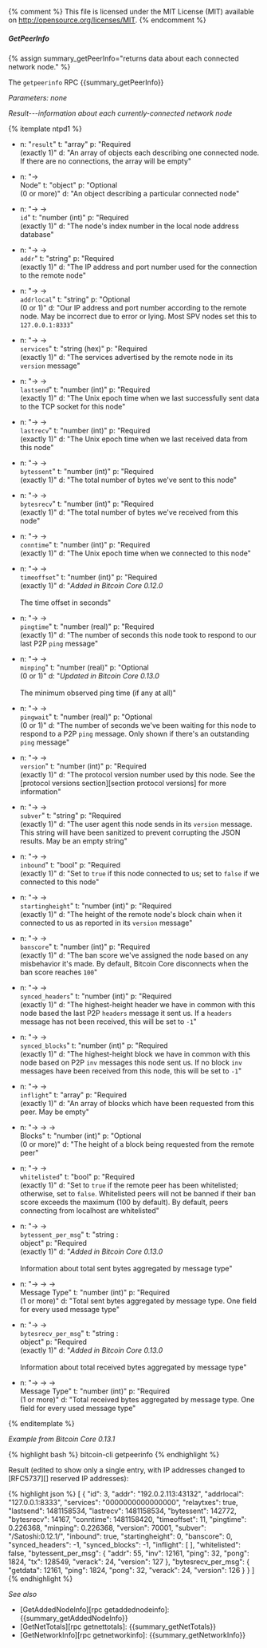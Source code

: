 {% comment %}
This file is licensed under the MIT License (MIT) available on
http://opensource.org/licenses/MIT.
{% endcomment %}

##### GetPeerInfo

{% assign summary_getPeerInfo="returns data about each connected network node." %}

The `getpeerinfo` RPC {{summary_getPeerInfo}}

*Parameters: none*

*Result---information about each currently-connected network node*

{% itemplate ntpd1 %}
- n: "`result`"
  t: "array"
  p: "Required<br>(exactly 1)"
  d: "An array of objects each describing one connected node.  If there are no connections, the array will be empty"

- n: "→<br>Node"
  t: "object"
  p: "Optional<br>(0 or more)"
  d: "An object describing a particular connected node"

- n: "→ →<br>`id`"
  t: "number (int)"
  p: "Required<br>(exactly 1)"
  d: "The node's index number in the local node address database"

- n: "→ →<br>`addr`"
  t: "string"
  p: "Required<br>(exactly 1)"
  d: "The IP address and port number used for the connection to the remote node"

- n: "→ →<br>`addrlocal`"
  t: "string"
  p: "Optional<br>(0 or 1)"
  d: "Our IP address and port number according to the remote node.  May be incorrect due to error or lying.  Most SPV nodes set this to `127.0.0.1:8333`"

- n: "→ →<br>`services`"
  t: "string (hex)"
  p: "Required<br>(exactly 1)"
  d: "The services advertised by the remote node in its `version` message"

- n: "→ →<br>`lastsend`"
  t: "number (int)"
  p: "Required<br>(exactly 1)"
  d: "The Unix epoch time when we last successfully sent data to the TCP socket for this node"

- n: "→ →<br>`lastrecv`"
  t: "number (int)"
  p: "Required<br>(exactly 1)"
  d: "The Unix epoch time when we last received data from this node"

- n: "→ →<br>`bytessent`"
  t: "number (int)"
  p: "Required<br>(exactly 1)"
  d: "The total number of bytes we've sent to this node"

- n: "→ →<br>`bytesrecv`"
  t: "number (int)"
  p: "Required<br>(exactly 1)"
  d: "The total number of bytes we've received from this node"

- n: "→ →<br>`conntime`"
  t: "number (int)"
  p: "Required<br>(exactly 1)"
  d: "The Unix epoch time when we connected to this node"
  
- n: "→ →<br>`timeoffset`"
  t: "number (int)"
  p: "Required<br>(exactly 1)"
  d: "*Added in Bitcoin Core 0.12.0*<br><br>The time offset in seconds"

- n: "→ →<br>`pingtime`"
  t: "number (real)"
  p: "Required<br>(exactly 1)"
  d: "The number of seconds this node took to respond to our last P2P `ping` message"
  
- n: "→ →<br>`minping`"
  t: "number (real)"
  p: "Optional<br>(0 or 1)"
  d: "*Updated in Bitcoin Core 0.13.0*<br><br>The minimum observed ping time (if any at all)"

- n: "→ →<br>`pingwait`"
  t: "number (real)"
  p: "Optional<br>(0 or 1)"
  d: "The number of seconds we've been waiting for this node to respond to a P2P `ping` message.  Only shown if there's an outstanding `ping` message"

- n: "→ →<br>`version`"
  t: "number (int)"
  p: "Required<br>(exactly 1)"
  d: "The protocol version number used by this node.  See the [protocol versions section][section protocol versions] for more information"

- n: "→ →<br>`subver`"
  t: "string"
  p: "Required<br>(exactly 1)"
  d: "The user agent this node sends in its `version` message.  This string will have been sanitized to prevent corrupting the JSON results.  May be an empty string"

- n: "→ →<br>`inbound`"
  t: "bool"
  p: "Required<br>(exactly 1)"
  d: "Set to `true` if this node connected to us; set to `false` if we connected to this node"

- n: "→ →<br>`startingheight`"
  t: "number (int)"
  p: "Required<br>(exactly 1)"
  d: "The height of the remote node's block chain when it connected to us as reported in its `version` message"

- n: "→ →<br>`banscore`"
  t: "number (int)"
  p: "Required<br>(exactly 1)"
  d: "The ban score we've assigned the node based on any misbehavior it's made.  By default, Bitcoin Core disconnects when the ban score reaches `100`"

- n: "→ →<br>`synced_headers`"
  t: "number (int)"
  p: "Required<br>(exactly 1)"
  d: "The highest-height header we have in common with this node based the last P2P `headers` message it sent us.  If a `headers` message has not been received, this will be set to `-1`"

- n: "→ →<br>`synced_blocks`"
  t: "number (int)"
  p: "Required<br>(exactly 1)"
  d: "The highest-height block we have in common with this node based on P2P `inv` messages this node sent us.  If no block `inv` messages have been received from this node, this will be set to `-1`"

- n: "→ →<br>`inflight`"
  t: "array"
  p: "Required<br>(exactly 1)"
  d: "An array of blocks which have been requested from this peer.  May be empty"

- n: "→ → →<br>Blocks"
  t: "number (int)"
  p: "Optional<br>(0 or more)"
  d: "The height of a block being requested from the remote peer"

- n: "→ →<br>`whitelisted`"
  t: "bool"
  p: "Required<br>(exactly 1)"
  d: "Set to `true` if the remote peer has been whitelisted; otherwise, set to `false`.  Whitelisted peers will not be banned if their ban score exceeds the maximum (100 by default).  By default, peers connecting from localhost are whitelisted"

- n: "→ →<br>`bytessent_per_msg`"
  t: "string : <br>object"
  p: "Required<br>(exactly 1)"
  d: "*Added in Bitcoin Core 0.13.0*<br><br>Information about total sent bytes aggregated by message type"
  
- n: "→ → →<br>Message Type"
  t: "number (int)"
  p: "Required<br>(1 or more)"
  d: "Total sent bytes aggregated by message type. One field for every used message type"
  
- n: "→ →<br>`bytesrecv_per_msg`"
  t: "string : <br>object"
  p: "Required<br>(exactly 1)"
  d: "*Added in Bitcoin Core 0.13.0*<br><br>Information about total received bytes aggregated by message type"
  
- n: "→ → →<br>Message Type"
  t: "number (int)"
  p: "Required<br>(1 or more)"
  d: "Total received bytes aggregated by message type. One field for every used message type"

 
{% enditemplate %}

*Example from Bitcoin Core 0.13.1*

{% highlight bash %}
bitcoin-cli getpeerinfo
{% endhighlight %}

Result (edited to show only a single entry, with IP addresses changed to
[RFC5737][] reserved IP addresses):

{% highlight json %}
[
    {
    "id": 3,
    "addr": "192.0.2.113:43132",
    "addrlocal": "127.0.0.1:8333",
    "services": "0000000000000000",
    "relaytxes": true,
    "lastsend": 1481158534,
    "lastrecv": 1481158534,
    "bytessent": 142772,
    "bytesrecv": 14167,
    "conntime": 1481158420,
    "timeoffset": 11,
    "pingtime": 0.226368,
    "minping": 0.226368,
    "version": 70001,
    "subver": "/Satoshi:0.12.1/",
    "inbound": true,
    "startingheight": 0,
    "banscore": 0,
    "synced_headers": -1,
    "synced_blocks": -1,
    "inflight": [
    ],
    "whitelisted": false,
    "bytessent_per_msg": {
      "addr": 55,
      "inv": 12161,
      "ping": 32,
      "pong": 1824,
      "tx": 128549,
      "verack": 24,
      "version": 127
    },
    "bytesrecv_per_msg": {
      "getdata": 12161,
      "ping": 1824,
      "pong": 32,
      "verack": 24,
      "version": 126
    }
  }
]
{% endhighlight %}

*See also*

* [GetAddedNodeInfo][rpc getaddednodeinfo]: {{summary_getAddedNodeInfo}}
* [GetNetTotals][rpc getnettotals]: {{summary_getNetTotals}}
* [GetNetworkInfo][rpc getnetworkinfo]: {{summary_getNetworkInfo}}

